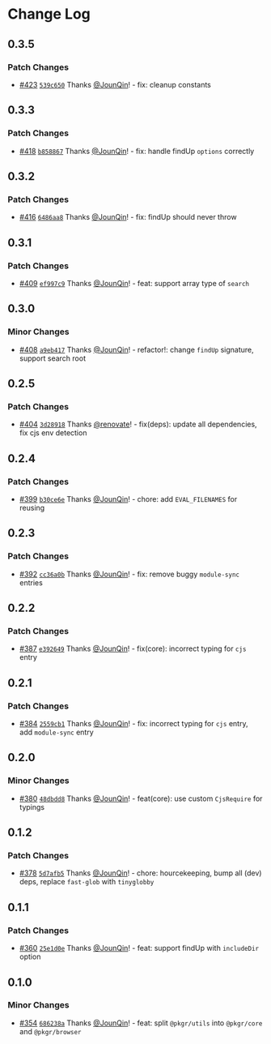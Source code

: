 # Change Log

## 0.3.5

### Patch Changes

- [#423](https://github.com/un-ts/pkgr/pull/423) [`539c650`](https://github.com/un-ts/pkgr/commit/539c650506ae79e821fef8f9451c0602a08644fe) Thanks [@JounQin](https://github.com/JounQin)! - fix: cleanup constants

## 0.3.3

### Patch Changes

- [#418](https://github.com/un-ts/pkgr/pull/418) [`b858867`](https://github.com/un-ts/pkgr/commit/b858867c340b4b99c72533695a37c6844d214aad) Thanks [@JounQin](https://github.com/JounQin)! - fix: handle findUp `options` correctly

## 0.3.2

### Patch Changes

- [#416](https://github.com/un-ts/pkgr/pull/416) [`6486aa8`](https://github.com/un-ts/pkgr/commit/6486aa839995d235ddf45e80fd6fb6ca857f5847) Thanks [@JounQin](https://github.com/JounQin)! - fix: findUp should never throw

## 0.3.1

### Patch Changes

- [#409](https://github.com/un-ts/pkgr/pull/409) [`ef997c9`](https://github.com/un-ts/pkgr/commit/ef997c95f2f13dca0fc7eaa96e6eb260b78f458b) Thanks [@JounQin](https://github.com/JounQin)! - feat: support array type of `search`

## 0.3.0

### Minor Changes

- [#408](https://github.com/un-ts/pkgr/pull/408) [`a9eb417`](https://github.com/un-ts/pkgr/commit/a9eb417f170b7804d91aeb8294c718e9ef1cb48b) Thanks [@JounQin](https://github.com/JounQin)! - refactor!: change `findUp` signature, support search root

## 0.2.5

### Patch Changes

- [#404](https://github.com/un-ts/pkgr/pull/404) [`3d28918`](https://github.com/un-ts/pkgr/commit/3d28918eed96a217a3056c059fc371bdb3922416) Thanks [@renovate](https://github.com/apps/renovate)! - fix(deps): update all dependencies, fix cjs env detection

## 0.2.4

### Patch Changes

- [#399](https://github.com/un-ts/pkgr/pull/399) [`b30ce6e`](https://github.com/un-ts/pkgr/commit/b30ce6e05bcb77c0ef192c6a9ef140257ec54f25) Thanks [@JounQin](https://github.com/JounQin)! - chore: add `EVAL_FILENAMES` for reusing

## 0.2.3

### Patch Changes

- [#392](https://github.com/un-ts/pkgr/pull/392) [`cc36a0b`](https://github.com/un-ts/pkgr/commit/cc36a0b3c03fe880676f356be440a5ebca9b93d6) Thanks [@JounQin](https://github.com/JounQin)! - fix: remove buggy `module-sync` entries

## 0.2.2

### Patch Changes

- [#387](https://github.com/un-ts/pkgr/pull/387) [`e392649`](https://github.com/un-ts/pkgr/commit/e3926498d7d431ef48d9222c483e1078842d47a5) Thanks [@JounQin](https://github.com/JounQin)! - fix(core): incorrect typing for `cjs` entry

## 0.2.1

### Patch Changes

- [#384](https://github.com/un-ts/pkgr/pull/384) [`2559cb1`](https://github.com/un-ts/pkgr/commit/2559cb1b9a751d59722480e028c1963f076c019d) Thanks [@JounQin](https://github.com/JounQin)! - fix: incorrect typing for `cjs` entry, add `module-sync` entry

## 0.2.0

### Minor Changes

- [#380](https://github.com/un-ts/pkgr/pull/380) [`48dbdd8`](https://github.com/un-ts/pkgr/commit/48dbdd8ce9fc276d7e7a7b3c7beeda3c74c8d260) Thanks [@JounQin](https://github.com/JounQin)! - feat(core): use custom `CjsRequire` for typings

## 0.1.2

### Patch Changes

- [#378](https://github.com/un-ts/pkgr/pull/378) [`5d7afb5`](https://github.com/un-ts/pkgr/commit/5d7afb5135484ab079ccbdf0bd992016ac997862) Thanks [@JounQin](https://github.com/JounQin)! - chore: hourcekeeping, bump all (dev) deps, replace `fast-glob` with `tinyglobby`

## 0.1.1

### Patch Changes

- [#360](https://github.com/un-ts/pkgr/pull/360) [`25e1d0e`](https://github.com/un-ts/pkgr/commit/25e1d0ecec86d6c3a33b55793177d65ea73f7a4b) Thanks [@JounQin](https://github.com/JounQin)! - feat: support findUp with `includeDir` option

## 0.1.0

### Minor Changes

- [#354](https://github.com/un-ts/pkgr/pull/354) [`686238a`](https://github.com/un-ts/pkgr/commit/686238a3993649f8bfab6ac4e7f5ef22d547aa5a) Thanks [@JounQin](https://github.com/JounQin)! - feat: split `@pkgr/utils` into `@pkgr/core` and `@pkgr/browser`
